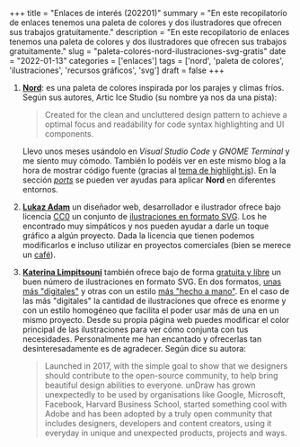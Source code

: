 +++
title = "Enlaces de interés (202201)"
summary = "En este recopilatorio de enlaces tenemos una paleta de colores y dos ilustradores que ofrecen sus trabajos gratuitamente."
description = "En este recopilatorio de enlaces tenemos una paleta de colores y dos ilustradores que ofrecen sus trabajos gratuitamente."
slug = "paleta-colores-nord-ilustraciones-svg-gratis"
date = "2022-01-13"
categories = ['enlaces']
tags = ['nord', 'paleta de colores', 'ilustraciones', 'recursos gráficos', 'svg']
draft = false
+++

1. __[Nord](https://www.nordtheme.com/)__: es una paleta de colores inspirada por los parajes y climas fríos. Según sus autores, Artic Ice Studio (su nombre ya nos da una pista):
    
    > Created for the clean and uncluttered design pattern to achieve a optimal focus and readability for code syntax highlighting and UI components.       
  
    Llevo unos meses usándolo en _Visual Studio Code_ y _GNOME Terminal_ y me siento muy cómodo. También lo podéis ver en este mismo blog a la hora de mostrar código fuente (gracias al [tema de highlight.js](https://www.nordtheme.com/ports/highlightjs)). En la sección _[ports](https://www.nordtheme.com/ports)_ se pueden ver ayudas para aplicar __Nord__ en diferentes entornos.

2. __[Lukaz Adam](https://lukaszadam.com/about)__ un diseñador web, desarrollador e ilustrador ofrece bajo licencia [CC0](https://creativecommons.org/publicdomain/zero/1.0/deed.es_ES) un conjunto de [ilustraciones en formato SVG](https://lukaszadam.com/illustrations). Los he encontrado muy simpáticos y nos pueden ayudar a darle un toque gráfico a algún proyecto. Dada la licencia que tienen podemos modificarlos e incluso utilizar en proyectos comerciales (bien se merece un [café](https://lukaszadam.gumroad.com/l/pBPJg)).

3. __[Katerina Limpitsouni](https://undraw.co/)__ también ofrece bajo de forma [gratuita y libre](https://undraw.co/license) un buen número de ilustraciones en formato SVG. En dos formatos, [unas más "digitales"](https://undraw.co/illustrations) y otras con un estilo [más "hecho a mano"](https://undraw.co/handcrafts). En el caso de las más "digitales" la cantidad de ilustraciones que ofrece es enorme y con un estilo homogéneo que facilita el poder usar más de una en un mismo proyecto. Desde su propia página web puedes modificar el color principal de las ilustraciones para ver cómo conjunta con tus necesidades. Personalmente me han encantado y ofrecerlas tan desinteresadamente es de agradecer. Según dice su autora:

    > Launched in 2017, with the simple goal to show that we designers should contribute to the open-source community, to help bring beautiful design abilities to everyone. unDraw has grown unexpectedly to be used by organisations like Google, Microsoft, Facebook, Harvard Business School, started something cool with Adobe and has been adopted by a truly open community that includes designers, developers and content creators, using it everyday in unique and unexpected products, projects and ways.